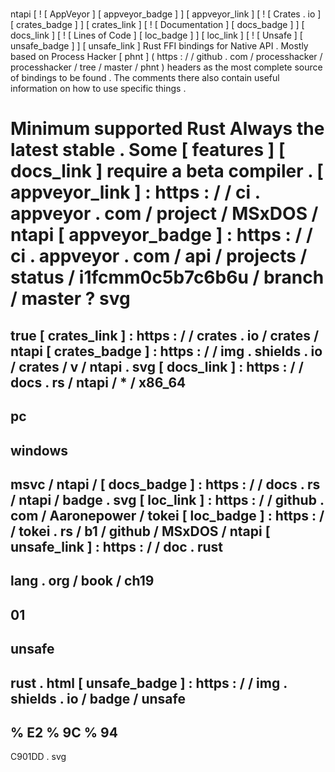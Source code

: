 #
ntapi
[
!
[
AppVeyor
]
[
appveyor_badge
]
]
[
appveyor_link
]
[
!
[
Crates
.
io
]
[
crates_badge
]
]
[
crates_link
]
[
!
[
Documentation
]
[
docs_badge
]
]
[
docs_link
]
[
!
[
Lines
of
Code
]
[
loc_badge
]
]
[
loc_link
]
[
!
[
Unsafe
]
[
unsafe_badge
]
]
[
unsafe_link
]
Rust
FFI
bindings
for
Native
API
.
Mostly
based
on
Process
Hacker
[
phnt
]
(
https
:
/
/
github
.
com
/
processhacker
/
processhacker
/
tree
/
master
/
phnt
)
headers
as
the
most
complete
source
of
bindings
to
be
found
.
The
comments
there
also
contain
useful
information
on
how
to
use
specific
things
.
#
#
#
Minimum
supported
Rust
Always
the
latest
stable
.
Some
[
features
]
[
docs_link
]
require
a
beta
compiler
.
[
appveyor_link
]
:
https
:
/
/
ci
.
appveyor
.
com
/
project
/
MSxDOS
/
ntapi
[
appveyor_badge
]
:
https
:
/
/
ci
.
appveyor
.
com
/
api
/
projects
/
status
/
i1fcmm0c5b7c6b6u
/
branch
/
master
?
svg
=
true
[
crates_link
]
:
https
:
/
/
crates
.
io
/
crates
/
ntapi
[
crates_badge
]
:
https
:
/
/
img
.
shields
.
io
/
crates
/
v
/
ntapi
.
svg
[
docs_link
]
:
https
:
/
/
docs
.
rs
/
ntapi
/
*
/
x86_64
-
pc
-
windows
-
msvc
/
ntapi
/
[
docs_badge
]
:
https
:
/
/
docs
.
rs
/
ntapi
/
badge
.
svg
[
loc_link
]
:
https
:
/
/
github
.
com
/
Aaronepower
/
tokei
[
loc_badge
]
:
https
:
/
/
tokei
.
rs
/
b1
/
github
/
MSxDOS
/
ntapi
[
unsafe_link
]
:
https
:
/
/
doc
.
rust
-
lang
.
org
/
book
/
ch19
-
01
-
unsafe
-
rust
.
html
[
unsafe_badge
]
:
https
:
/
/
img
.
shields
.
io
/
badge
/
unsafe
-
%
E2
%
9C
%
94
-
C901DD
.
svg
